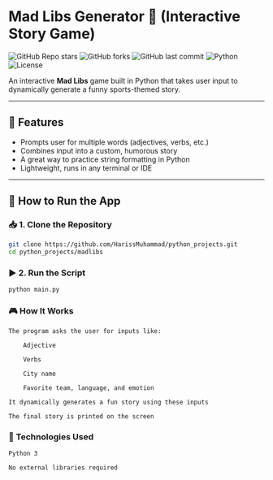 # Mad Libs Generator 🧠 (Interactive Story Game)

![GitHub Repo stars](https://img.shields.io/github/stars/HarissMuhammad/python_projects?style=social)
![GitHub forks](https://img.shields.io/github/forks/HarissMuhammad/python_projects?style=social)
![GitHub last commit](https://img.shields.io/github/last-commit/HarissMuhammad/python_projects)
![Python](https://img.shields.io/badge/python-3.8%2B-blue)
![License](https://img.shields.io/badge/license-MIT-green)

An interactive **Mad Libs** game built in Python that takes user input to dynamically generate a funny sports-themed story.

---

## 📌 Features

- Prompts user for multiple words (adjectives, verbs, etc.)
- Combines input into a custom, humorous story
- A great way to practice string formatting in Python
- Lightweight, runs in any terminal or IDE

---

## 🚀 How to Run the App

### 📥 1. Clone the Repository

```bash
git clone https://github.com/HarissMuhammad/python_projects.git
cd python_projects/madlibs
```
### ▶️ 2. Run the Script
```bash
python main.py
```
### 🎮 How It Works

    The program asks the user for inputs like:

        Adjective

        Verbs

        City name

        Favorite team, language, and emotion

    It dynamically generates a fun story using these inputs

    The final story is printed on the screen

  ### 🧠 Technologies Used

    Python 3

    No external libraries required
    

